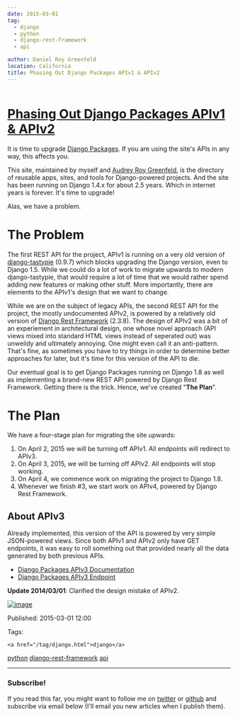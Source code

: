 ```yaml
---
date: 2015-03-01
tag: 
  - django
  - python
  - django-rest-framework
  - api

author: Daniel Roy Greenfeld
location: California
title: Phasing Out Django Packages APIv1 & APIv2
---
```

<div class="twelve wide column">

<h1 class="ui block header">
<div class="content">
<a href="/phasing-out-django-packages-apiv1-apiv2.html">Phasing Out Django Packages APIv1 &amp; APIv2</a>
</div>
</h1>
<p>It is time to upgrade <a href="https://www.djangopackages.com/" target="_blank">Django
Packages</a>. If you are using the site's
APIs in any way, this affects you.</p>
<p>This site, maintained by myself and <a href="https://twitter.com/audreyr" target="_blank">Audrey Roy
Greenfeld</a>, is the directory of reusable
apps, sites, and tools for Django-powered projects. And the site has
been running on Django 1.4.x for about 2.5 years. Which in internet
years is forever. It's time to upgrade!</p>
<p>Alas, we have a problem.</p>
<h1 id="the-problem">The Problem</h1>
<p>The first REST API for the project, APIv1 is running on a very old
version of
<a href="https://pypi.python.org/pypi/django-tastypie/0.9.7" target="_blank">django-tastypie</a>
(0.9.7) which blocks upgrading the Django version, even to Django 1.5.
While we could do a lot of work to migrate upwards to modern
django-tastypie, that would require a lot of time that we would rather
spend adding new features or making other stuff. More importantly, there
are elements to the APIv1's design that we want to change.</p>
<p>While we are on the subject of legacy APIs, the second REST API for the
project, the mostly undocumented APIv2, is powered by a relatively old
version of <a href="https://pypi.python.org/pypi/djangorestframework/2.3.8" target="_blank">Django Rest
Framework</a>
(2.3.8). The design of APIv2 was a bit of an experiement in
architectural design, one whose novel approach (API views mixed into
standard HTML views instead of seperated out) was unweildy and
ultimately annoying. One might even call it an anti-pattern. That's
fine, as sometimes you have to try things in order to determine better
approaches for later, but it's time for this version of the API to die.</p>
<p>Our eventual goal is to get Django Packages running on Django 1.8 as
well as implementing a brand-new REST API powered by Django Rest
Framework. Getting there is the trick. Hence, we've created "<strong>The
Plan</strong>".</p>
<h1 id="the-plan">The Plan</h1>
<p>We have a four-stage plan for migrating the site upwards:</p>
<ol>
<li>On April 2, 2015 we will be turning off APIv1. All endpoints will
redirect to APIv3.</li>
<li>On April 3, 2015, we will be turning off APIv2. All endpoints will
stop working.</li>
<li>On April 4, we commence work on migrating the project to Django 1.8.</li>
<li>Whenever we finish #3, we start work on APIv4, powered by Django
Rest Framework.</li>
</ol>
<h2 id="about-apiv3">About APIv3</h2>
<p>Already implemented, this version of the API is powered by very simple
JSON-powered views. Since both APIv1 and APIv2 only have GET endpoints,
it was easy to roll something out that provided nearly all the data
generated by both previous APIs.</p>
<ul>
<li><a href="http://djangopackages.readthedocs.org/en/latest/apiv3_docs.html" target="_blank">Django Packages APIv3
Documentation</a></li>
<li><a href="https://www.djangopackages.com/api/v3/" target="_blank">Django Packages APIv3
Endpoint</a></li>
</ul>
<p><strong>Update 2014/03/01</strong>: Clarified the design mistake of APIv2.</p>
<p><a href="https://www.djangopackages.com/" target="_blank"><img alt="image" src="https://s3.amazonaws.com/opencomparison/img/logo_501x316.png"/></a></p>
<p>Published: 2015-03-01 12:00</p>
<p>Tags:
  
    <a href="/tag/django.html">django</a>
<a href="/tag/python.html">python</a>
<a href="/tag/django-rest-framework.html">django-rest-framework</a>
<a href="/tag/api.html">api</a>
</p>
<hr/>
<h3 class="ui header">Subscribe!</h3>
<p>If you read this far, you might want to follow me on <a href="https://twitter.com/pydanny">twitter</a> or <a href="https://github.com/pydanny">github</a> and subscribe via email below (I'll email you new articles when I publish them).</p>
<!-- Begin MailChimp Signup Form -->
</div>